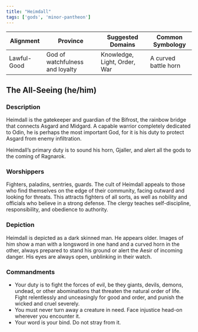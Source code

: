 ```yaml
---
title: "Heimdall"
tags: ['gods', 'minor-pantheon']
---
```


| Alignment | Province |  Suggested Domains | Common Symbology |
| ----------| ---------| -------------------| -----------------|
| Lawful-Good | God of watchfulness and loyalty | Knowledge, Light, Order, War | A curved battle horn |

## The All-Seeing (he/him)

### Description

Heimdall is the gatekeeper and guardian of the Bifrost, the rainbow bridge that connects Asgard and Midgard. A capable warrior completely dedicated to Odin, he is perhaps the most important God, for it is his duty to protect Asgard from enemy infiltration.
  
Heimdall’s primary duty is to sound his horn, Gjaller, and alert all the gods to the coming of Ragnarok.

### Worshippers

Fighters, paladins, sentries, guards. The cult of Heimdall appeals to those who find themselves on the edge of their community, facing outward and looking for threats. This attracts fighters of all sorts, as well as nobility and officials who believe in a strong defense. The clergy teaches self-discipline, responsibility, and obedience to authority.

### Depiction

Heimdall is depicted as a dark skinned man. He appears older. Images of him show a man with a longsword in one hand and a curved horn in the other, always prepared to stand his ground or alert the Aesir of incoming danger. His eyes are always open, unblinking in their watch.

### Commandments

- Your duty is to fight the forces of evil, be they giants, devils, demons, undead, or other abominations that threaten the natural order of life. Fight relentlessly and unceasingly for good and order, and punish the wicked and cruel severely.
- You must never turn away a creature in need. Face injustice head-on wherever you encounter it.
- Your word is your bind. Do not stray from it.
